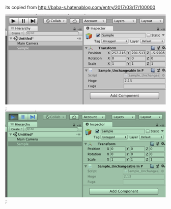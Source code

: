 its copied from http://baba-s.hatenablog.com/entry/2017/03/17/100000

![Demo](demo1.png);
![Demo](demo2.png);

